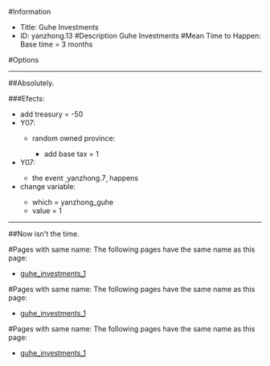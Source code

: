 #Information
 - Title: Guhe Investments
 - ID: yanzhong.13
#Description
Guhe Investments
#Mean Time to Happen:
Base time = 3 months

#Options

___
##Absolutely.

###Efects:<ul><li>add treasury = -50</li><li>Y07:</li><ul><li>random owned province:</li><ul><li>add base tax = 1</li></ul></ul><li>Y07:</li><ul><li>the event ˻yanzhong.7˼ happens</li></ul><li>change variable:</li><ul><li>which = yanzhong_guhe</li><li>value = 1</li></ul></ul>

___
##Now isn't the time.


#Pages with same name:
The following pages have the same name as this page:
 - [guhe_investments_1](guhe_investments_1.md)


#Pages with same name:
The following pages have the same name as this page:
 - [guhe_investments_1](guhe_investments_1.md)


#Pages with same name:
The following pages have the same name as this page:
 - [guhe_investments_1](guhe_investments_1.md)
